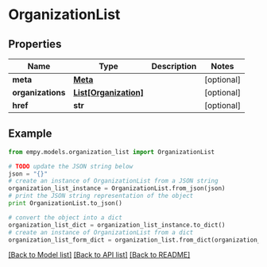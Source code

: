 # OrganizationList


## Properties
Name | Type | Description | Notes
------------ | ------------- | ------------- | -------------
**meta** | [**Meta**](Meta.md) |  | [optional] 
**organizations** | [**List[Organization]**](Organization.md) |  | [optional] 
**href** | **str** |  | [optional] 

## Example

```python
from empy.models.organization_list import OrganizationList

# TODO update the JSON string below
json = "{}"
# create an instance of OrganizationList from a JSON string
organization_list_instance = OrganizationList.from_json(json)
# print the JSON string representation of the object
print OrganizationList.to_json()

# convert the object into a dict
organization_list_dict = organization_list_instance.to_dict()
# create an instance of OrganizationList from a dict
organization_list_form_dict = organization_list.from_dict(organization_list_dict)
```
[[Back to Model list]](../README.md#documentation-for-models) [[Back to API list]](../README.md#documentation-for-api-endpoints) [[Back to README]](../README.md)


